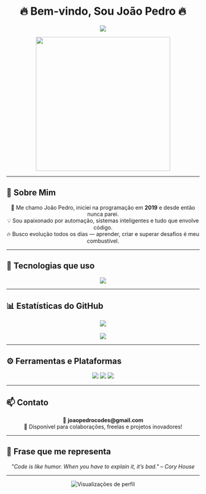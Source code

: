 <h1 align="center">🔥 Bem-vindo, Sou João Pedro 🔥</h1>

<p align="center">
  <img src="https://readme-typing-svg.demolab.com/?lines=Desenvolvedor+FullStack;Especialista+em+Lua,+JS,+Back-end;Tecnologia+é+meu+combustível!&center=true&width=500&height=45&color=F7DF1E&vCenter=true&size=22" />
</p>

<p align="center">
  <img src="https://media.giphy.com/media/qgQUggAC3Pfv687qPC/giphy.gif" width="350"/>
</p>

---

## 📍 Sobre Mim

<p align="center">
  👋 Me chamo João Pedro, iniciei na programação em <strong>2019</strong> e desde então nunca parei.<br>
  💡 Sou apaixonado por automação, sistemas inteligentes e tudo que envolve código.<br>
  🔥 Busco evolução todos os dias — aprender, criar e superar desafios é meu combustível.
</p>

---

## 🚀 Tecnologias que uso

<p align="center">
  <img src="https://skillicons.dev/icons?i=lua,js,python,react,nodejs,html,css,docker,git,github,vscode,linux" />
</p>

---

## 📊 Estatísticas do GitHub

<p align="center">
  <img src="https://github-readme-stats.vercel.app/api?username=bydeveloperjj&show_icons=true&theme=tokyonight&count_private=true&hide_border=true" />
  <br><br>
  <img src="https://github-readme-streak-stats.herokuapp.com/?user=bydeveloperjj&theme=tokyonight&hide_border=true" />
</p>

---

## ⚙️ Ferramentas e Plataformas

<p align="center">
  <img src="https://img.shields.io/badge/Editor-VSCode-blue?style=for-the-badge&logo=visualstudiocode&logoColor=white" />
  <img src="https://img.shields.io/badge/SO-Linux-orange?style=for-the-badge&logo=linux&logoColor=white" />
  <img src="https://img.shields.io/badge/Terminal-Zsh-informational?style=for-the-badge&logo=gnubash&logoColor=white" />
</p>

---

## 📫 Contato

<p align="center">
  📧 <strong>joaopedrocodes@gmail.com</strong><br>
  💬 Disponível para colaborações, freelas e projetos inovadores!
</p>

---

## 💬 Frase que me representa

<p align="center">
  <em>"Code is like humor. When you have to explain it, it’s bad." – Cory House</em>
</p>

---

<p align="center">
  <img src="https://komarev.com/ghpvc/?username=bydeveloperjj&style=flat-square&color=blue" alt="Visualizações de perfil" />
</p>

